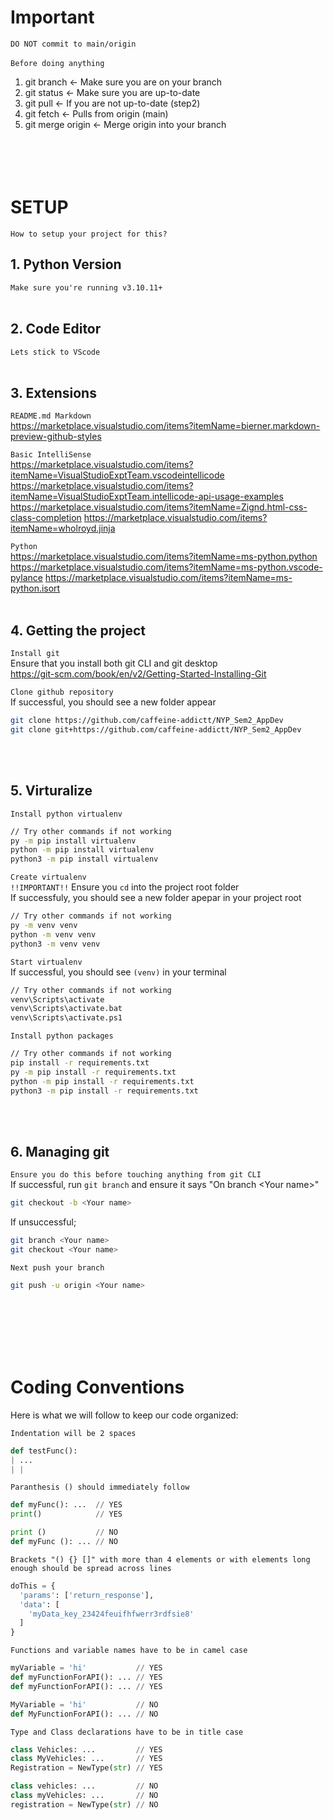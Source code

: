# Important
`DO NOT commit to main/origin`<br><br>
`Before doing anything`<br>
1. git branch <- Make sure you are on your branch
2. git status <- Make sure you are up-to-date
3. git pull <- If you are not up-to-date (step2)
4. git fetch <- Pulls from origin (main)
5. git merge origin <- Merge origin into your branch
<br><br><br><br><br>

# SETUP
`How to setup your project for this?`
## 1. Python Version
`Make sure you're running v3.10.11+`
<br><br>

## 2. Code Editor
`Lets stick to VScode`
<br><br>

## 3. Extensions
`README.md Markdown`<br>
https://marketplace.visualstudio.com/items?itemName=bierner.markdown-preview-github-styles

`Basic IntelliSense`<br>
https://marketplace.visualstudio.com/items?itemName=VisualStudioExptTeam.vscodeintellicode
https://marketplace.visualstudio.com/items?itemName=VisualStudioExptTeam.intellicode-api-usage-examples
https://marketplace.visualstudio.com/items?itemName=Zignd.html-css-class-completion
https://marketplace.visualstudio.com/items?itemName=wholroyd.jinja

`Python`<br>
https://marketplace.visualstudio.com/items?itemName=ms-python.python
https://marketplace.visualstudio.com/items?itemName=ms-python.vscode-pylance
https://marketplace.visualstudio.com/items?itemName=ms-python.isort
<br><br>

## 4. Getting the project
`Install git`<br>
Ensure that you install both git CLI and git desktop<br>
https://git-scm.com/book/en/v2/Getting-Started-Installing-Git

`Clone github repository`<br>
If successful, you should see a new folder appear
```sh
git clone https://github.com/caffeine-addictt/NYP_Sem2_AppDev
git clone git+https://github.com/caffeine-addictt/NYP_Sem2_AppDev
```
<br><br>

## 5. Virturalize
`Install python virtualenv`
```sh
// Try other commands if not working
py -m pip install virtualenv
python -m pip install virtualenv
python3 -m pip install virtualenv
```

`Create virtualenv`<br>
`!!IMPORTANT!!` Ensure you `cd` into the project root folder<br>
If successfuly, you should see a new folder apepar in your project root
```sh
// Try other commands if not working
py -m venv venv
python -m venv venv
python3 -m venv venv
```

`Start virtualenv`<br>
If successful, you should see `(venv)` in your terminal
```sh
// Try other commands if not working
venv\Scripts\activate
venv\Scripts\activate.bat
venv\Scripts\activate.ps1
```

`Install python packages`
```sh
// Try other commands if not working
pip install -r requirements.txt
py -m pip install -r requirements.txt
python -m pip install -r requirements.txt
python3 -m pip install -r requirements.txt
```
<br><br>

## 6. Managing git
`Ensure you do this before touching anything from git CLI`<br>
If successful, run `git branch` and ensure it says "On branch \<Your name\>"
```sh
git checkout -b <Your name>
```

If unsuccessful;
```sh
git branch <Your name>
git checkout <Your name>
```

`Next push your branch`
```sh
git push -u origin <Your name>
```

<br><br><br><br><br>

# Coding Conventions
Here is what we will follow to keep our code organized:

`Indentation will be 2 spaces`
```py
def testFunc():
| ...
| |
```

`Paranthesis () should immediately follow`
```py
def myFunc(): ...  // YES
print()            // YES

print ()           // NO
def myFunc (): ... // NO
```

`Brackets "() {} []" with more than 4 elements or with elements long enough should be spread across lines`
```py
doThis = {
  'params': ['return_response'],
  'data': [
    'myData_key_23424feuifhfwerr3rdfsie8'
  ]
}
```

`Functions and variable names have to be in camel case`
```py
myVariable = 'hi'           // YES
def myFunctionForAPI(): ... // YES
def myFunctionForAPI(): ... // YES

MyVariable = 'hi'           // NO
def MyFunctionForAPI(): ... // NO
```

`Type and Class declarations have to be in title case`
```py
class Vehicles: ...         // YES
class MyVehicles: ...       // YES
Registration = NewType(str) // YES

class vehicles: ...         // NO
class myVehicles: ...       // NO
registration = NewType(str) // NO
```
